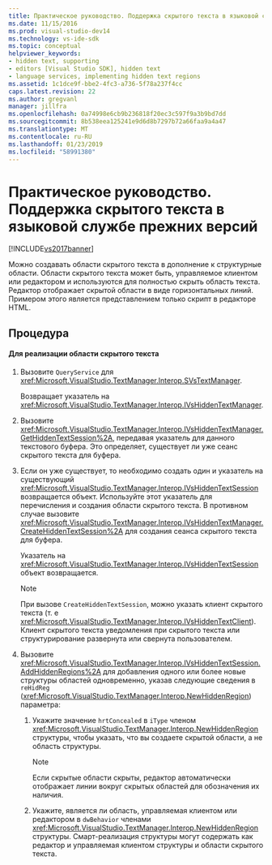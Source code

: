 ```yaml
---
title: Практическое руководство. Поддержка скрытого текста в языковой службе прежних версий | Документация Майкрософт
ms.date: 11/15/2016
ms.prod: visual-studio-dev14
ms.technology: vs-ide-sdk
ms.topic: conceptual
helpviewer_keywords:
- hidden text, supporting
- editors [Visual Studio SDK], hidden text
- language services, implementing hidden text regions
ms.assetid: 1c1dce9f-bbe2-4fc3-a736-5f78a237f4cc
caps.latest.revision: 22
ms.author: gregvanl
manager: jillfra
ms.openlocfilehash: 0a74998e6cb9b236818f20ec3c597f9a3b9bd7dd
ms.sourcegitcommit: 8b538eea125241e9d6d8b7297b72a66faa9a4a47
ms.translationtype: MT
ms.contentlocale: ru-RU
ms.lasthandoff: 01/23/2019
ms.locfileid: "58991380"
---
```

# <a name="how-to-provide-hidden-text-support-in-a-legacy-language-service"></a>Практическое руководство. Поддержка скрытого текста в языковой службе прежних версий
[!INCLUDE[vs2017banner](../../includes/vs2017banner.md)]

Можно создавать области скрытого текста в дополнение к структурные области. Области скрытого текста может быть, управляемое клиентом или редактором и используются для полностью скрыть область текста. Редактор отображает скрытой области в виде горизонтальных линий. Примером этого является представлением только скрипт в редакторе HTML.  
  
## <a name="procedure"></a>Процедура  
  
#### <a name="to-implement-a-hidden-text-region"></a>Для реализации области скрытого текста  
  
1.  Вызовите `QueryService` для <xref:Microsoft.VisualStudio.TextManager.Interop.SVsTextManager>.  
  
     Возвращает указатель на <xref:Microsoft.VisualStudio.TextManager.Interop.IVsHiddenTextManager>.  
  
2.  Вызовите <xref:Microsoft.VisualStudio.TextManager.Interop.IVsHiddenTextManager.GetHiddenTextSession%2A>, передавая указатель для данного текстового буфера. Это определяет, существует ли уже сеанс скрытого текста для буфера.  
  
3.  Если он уже существует, то необходимо создать один и указатель на существующий <xref:Microsoft.VisualStudio.TextManager.Interop.IVsHiddenTextSession> возвращается объект. Используйте этот указатель для перечисления и создания области скрытого текста. В противном случае вызовите <xref:Microsoft.VisualStudio.TextManager.Interop.IVsHiddenTextManager.CreateHiddenTextSession%2A> для создания сеанса скрытого текста для буфера.  
  
     Указатель на <xref:Microsoft.VisualStudio.TextManager.Interop.IVsHiddenTextSession> объект возвращается.  
  
    > [!NOTE]
    >  При вызове `CreateHiddenTextSession`, можно указать клиент скрытого текста (т. е <xref:Microsoft.VisualStudio.TextManager.Interop.IVsHiddenTextClient>). Клиент скрытого текста уведомления при скрытого текста или структурирование развернута или свернута пользователем.  
  
4.  Вызовите <xref:Microsoft.VisualStudio.TextManager.Interop.IVsHiddenTextSession.AddHiddenRegions%2A> для добавления одного или более новые структуры областей одновременно, указав следующие сведения в `reHidReg` (<xref:Microsoft.VisualStudio.TextManager.Interop.NewHiddenRegion>) параметра:  
  
    1.  Укажите значение `hrtConcealed` в `iType` членом <xref:Microsoft.VisualStudio.TextManager.Interop.NewHiddenRegion> структуры, чтобы указать, что вы создаете скрытой области, а не область структуры.  
  
        > [!NOTE]
        >  Если скрытые области скрыты, редактор автоматически отображает линии вокруг скрытых областей для обозначения их наличия.  
  
    2.  Укажите, является ли область, управляемая клиентом или редактором в `dwBehavior` членами <xref:Microsoft.VisualStudio.TextManager.Interop.NewHiddenRegion> структуры. Смарт-реализация структуры могут содержать как редактор и управляемая клиентом структуры и области скрытого текста.
